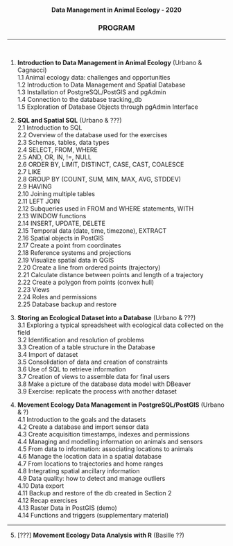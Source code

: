 #### <p align="center">Data Management in Animal Ecology - 2020</p>
### <p align="center">PROGRAM </p>  
---
&nbsp;  
1. **Introduction to Data Management in Animal Ecology** (Urbano & Cagnacci)  
 1.1 Animal ecology data: challenges and opportunities  
 1.2 Introduction to Data Management and Spatial Database  
 1.3 Installation of PostgreSQL/PostGIS and pgAdmin  
 1.4 Connection to the database tracking_db  
 1.5 Exploration of Database Objects through pgAdmin Interface   

2. **SQL and Spatial SQL** (Urbano & ???)  
 2.1 Introduction to SQL  
 2.2 Overview of the database used for the exercises  
 2.3 Schemas, tables, data types  
 2.4 SELECT, FROM, WHERE  
 2.5 AND, OR, IN, !=, NULL  
 2.6 ORDER BY, LIMIT,  DISTINCT, CASE, CAST, COALESCE  
 2.7 LIKE  
 2.8 GROUP BY (COUNT, SUM, MIN, MAX, AVG, STDDEV)  
 2.9 HAVING  
 2.10 Joining multiple tables  
 2.11 LEFT JOIN  
 2.12 Subqueries used in FROM and WHERE statements, WITH  
 2.13 WINDOW functions  
 2.14 INSERT, UPDATE, DELETE  
 2.15 Temporal data (date, time, timezone), EXTRACT  
 2.16 Spatial objects in PostGIS  
 2.17 Create a point from coordinates  
 2.18 Reference systems and projections  
 2.19 Visualize spatial data in QGIS    
 2.20 Create a line from ordered points (trajectory)  
 2.21 Calculate distance between points and length of a trajectory  
 2.22 Create a polygon from points (convex hull)  
 2.23 Views  
 2.24 Roles and permissions  
 2.25 Database backup and restore  

3. **Storing an Ecological Dataset into a Database**  (Urbano & ???)  
 3.1 Exploring a typical spreadsheet with ecological data collected on the field  
 3.2 Identification and resolution of problems  
 3.3 Creation of a table structure in the Database  
 3.4 Import of dataset  
 3.5 Consolidation of data and creation of constraints  
 3.6 Use of SQL to retrieve information  
 3.7 Creation of views to assemble data for final users  
 3.8 Make a picture of the database data model with DBeaver  
 3.9 Exercise: replicate the process with another dataset  

4. **Movement Ecology Data Management in PostgreSQL/PostGIS**  (Urbano & ?)  
 4.1 Introduction to the goals and the datasets  
 4.2 Create a database and import sensor data  
 4.3 Create acquisition timestamps, indexes and permissions  
 4.4 Managing and modelling information on animals and sensors  
 4.5 From data to information: associating locations to animals  
 4.6 Manage the location data in a spatial database  
 4.7 From locations to trajectories and home ranges  
 4.8 Integrating spatial ancillary information  
 4.9 Data quality: how to detect and manage outliers  
 4.10 Data export  
 4.11 Backup and restore of the db created in Section 2  
 4.12 Recap exercises  
 4.13 Raster Data in PostGIS (demo)  
 4.14 Functions and triggers (supplementary material)  

---

5. [???] **Movement Ecology Data Analysis with R** (Basille ??)
